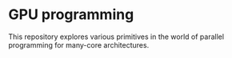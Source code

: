 # GPU programming
This repository explores various primitives in the world of parallel programming for
many-core architectures.
